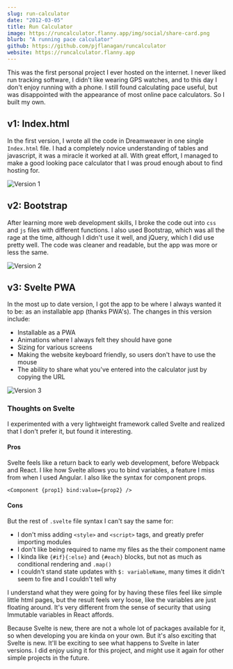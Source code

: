 ```yaml
---
slug: run-calculator
date: "2012-03-05"
title: Run Calculator
image: https://runcalculator.flanny.app/img/social/share-card.png
blurb: "A running pace calculator"
github: https://github.com/pjflanagan/runcalculator
website: https://runcalculator.flanny.app
---
```


This was the first personal project I ever hosted on the internet. I never liked run tracking software, I didn't like wearing GPS watches, and to this day I don't enjoy running with a phone. I still found calculating pace useful, but was disappointed with the appearance of most online pace calculators. So I built my own.

## v1: Index.html

In the first version, I wrote all the code in Dreamweaver in one single `Index.html` file. I had a completely novice understanding of tables and javascript, it was a miracle it worked at all. With great effort, I managed to make a good looking pace calculator that I was proud enough about to find hosting for.

![Version 1](/blog/2012/run-calculator/v1.jpg)

## v2: Bootstrap

After learning more web development skills, I broke the code out into `css` and `js` files with different functions. I also used Bootstrap, which was all the rage at the time, although I didn't use it well, and jQuery, which I did use pretty well. The code was cleaner and readable, but the app was more or less the same.

![Version 2](/blog/2012/run-calculator/v2.jpg)

## v3: Svelte PWA

In the most up to date version, I got the app to be where I always wanted it to be: as an installable app (thanks PWA's). The changes in this version include:

- Installable as a PWA
- Animations where I always felt they should have gone
- Sizing for various screens
- Making the website keyboard friendly, so users don't have to use the mouse 
- The ability to share what you've entered into the calculator just by copying the URL

![Version 3](/blog/2012/run-calculator/v3.png)

### Thoughts on Svelte

I experimented with a very lightweight framework called Svelte and realized that I don't prefer it, but found it interesting. 

#### Pros

Svelte feels like a return back to early web development, before Webpack and React. I like how Svelte allows you to bind variables, a feature I miss from when I used Angular. I also like the syntax for component props.

```svelte
<Component {prop1} bind:value={prop2} />
```

#### Cons

But the rest of `.svelte` file syntax I can't say the same for:

- I don't miss adding `<style>` and `<script>` tags, and greatly prefer importing modules
- I don't like being required to name my files as the their component name
- I kinda like `{#if}{:else}` and `{#each}` blocks, but not as much as conditional rendering and `.map()`
- I couldn't stand state updates with `$: variableName`, many times it didn't seem to fire and I couldn't tell why

I understand what they were going for by having these files feel like simple little html pages, but the result feels very loose, like the variables are just floating around. It's very different from the sense of security that using Immutable variables in React affords.

Because Svelte is new, there are not a whole lot of packages available for it, so when developing you are kinda on your own. But it's also exciting that Svelte is new. It'll be exciting to see what happens to Svelte in later versions. I did enjoy using it for this project, and might use it again for other simple projects in the future.